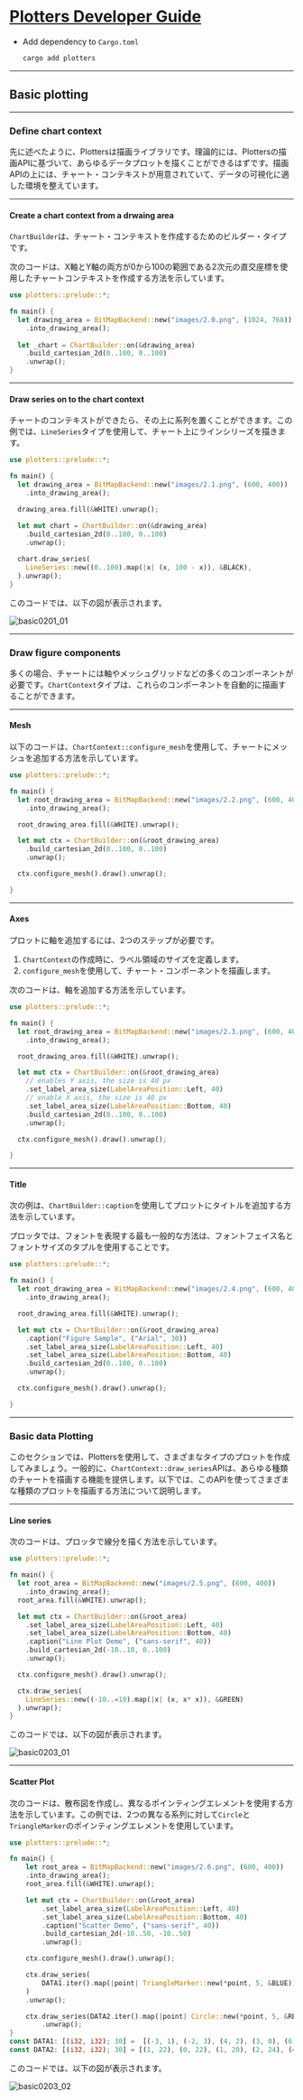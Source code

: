 # [Plotters Developer Guide](https://plotters-rs.github.io/book/)

- Add dependency to `Cargo.toml`

  ```cmd
  cargo add plotters
  ```

---

## Basic plotting

---

### Define chart context

先に述べたように、Plottersは描画ライブラリです。理論的には、Plottersの描画APIに基づいて、あらゆるデータプロットを描くことができるはずです。描画APIの上には、チャート・コンテキストが用意されていて、データの可視化に適した環境を整えています。

---

#### Create a chart context from a drwaing area

`ChartBuilder`は、チャート・コンテキストを作成するためのビルダー・タイプです。

次のコードは、X軸とY軸の両方が0から100の範囲である2次元の直交座標を使用したチャートコンテキストを作成する方法を示しています。

```rust
use plotters::prelude::*;

fn main() {
  let drawing_area = BitMapBackend::new("images/2.0.png", (1024, 768))
    .into_drawing_area();
  
  let _chart = ChartBuilder::on(&drawing_area)
    .build_cartesian_2d(0..100, 0..100)
    .unwrap();
}
```

---

#### Draw series on to the chart context

チャートのコンテキストができたら、その上に系列を置くことができます。この例では、`LineSeries`タイプを使用して、チャート上にラインシリーズを描きます。

```rust
use plotters::prelude::*;

fn main() {
  let drawing_area = BitMapBackend::new("images/2.1.png", (600, 400))
    .into_drawing_area();

  drawing_area.fill(&WHITE).unwrap();
  
  let mut chart = ChartBuilder::on(&drawing_area)
    .build_cartesian_2d(0..100, 0..100)
    .unwrap();

  chart.draw_series(
    LineSeries::new((0..100).map(|x| (x, 100 - x)), &BLACK),
  ).unwrap();
}
```

このコードでは、以下の図が表示されます。

![basic0201_01](./plotter_developer_guide/section02/section0201/section0201_01/basic0201_01/images/2.1.png)

---

### Draw figure components

多くの場合、チャートには軸やメッシュグリッドなどの多くのコンポーネントが必要です。`ChartContext`タイプは、これらのコンポーネントを自動的に描画することができます。

---

#### Mesh

以下のコードは、`ChartContext::configure_mesh`を使用して、チャートにメッシュを追加する方法を示しています。

```rust
use plotters::prelude::*;

fn main() {
  let root_drawing_area = BitMapBackend::new("images/2.2.png", (600, 400))
    .into_drawing_area();

  root_drawing_area.fill(&WHITE).unwrap();

  let mut ctx = ChartBuilder::on(&root_drawing_area)
    .build_cartesian_2d(0..100, 0..100)
    .unwrap();

  ctx.configure_mesh().draw().unwrap();

}
```

---

#### Axes

プロットに軸を追加するには、2つのステップが必要です。

1. `ChartContext`の作成時に、ラベル領域のサイズを定義します。
2. `configure_mesh`を使用して、チャート・コンポーネントを描画します。

次のコードは、軸を追加する方法を示しています。

```rust
use plotters::prelude::*;

fn main() {
  let root_drawing_area = BitMapBackend::new("images/2.3.png", (600, 400))
    .into_drawing_area();

  root_drawing_area.fill(&WHITE).unwrap();

  let mut ctx = ChartBuilder::on(&root_drawing_area)
    // enables Y axis, the size is 40 px
    .set_label_area_size(LabelAreaPosition::Left, 40)
    // enable X axis, the size is 40 px
    .set_label_area_size(LabelAreaPosition::Bottom, 40)
    .build_cartesian_2d(0..100, 0..100)
    .unwrap();

  ctx.configure_mesh().draw().unwrap();

}
```

---

#### Title

次の例は、`ChartBuilder::caption`を使用してプロットにタイトルを追加する方法を示しています。

プロッタでは、フォントを表現する最も一般的な方法は、フォントフェイス名とフォントサイズのタプルを使用することです。

```rust
use plotters::prelude::*;

fn main() {
  let root_drawing_area = BitMapBackend::new("images/2.4.png", (600, 400))
    .into_drawing_area();

  root_drawing_area.fill(&WHITE).unwrap();

  let mut ctx = ChartBuilder::on(&root_drawing_area)
    .caption("Figure Sample", ("Arial", 30))
    .set_label_area_size(LabelAreaPosition::Left, 40)
    .set_label_area_size(LabelAreaPosition::Bottom, 40)
    .build_cartesian_2d(0..100, 0..100)
    .unwrap();

  ctx.configure_mesh().draw().unwrap();

}
```

---

### Basic data Plotting

このセクションでは、Plottersを使用して、さまざまなタイプのプロットを作成してみましょう。一般的に、`ChartContext::draw_series`APIは、あらゆる種類のチャートを描画する機能を提供します。以下では、このAPIを使ってさまざまな種類のプロットを描画する方法について説明します。

---

#### Line series

次のコードは、プロッタで線分を描く方法を示しています。

```rust
use plotters::prelude::*;

fn main() {
  let root_area = BitMapBackend::new("images/2.5.png", (600, 400))
    .into_drawing_area();
  root_area.fill(&WHITE).unwrap();

  let mut ctx = ChartBuilder::on(&root_area)
    .set_label_area_size(LabelAreaPosition::Left, 40)
    .set_label_area_size(LabelAreaPosition::Bottom, 40)
    .caption("Line Plot Demo", ("sans-serif", 40))
    .build_cartesian_2d(-10..10, 0..100)
    .unwrap();

  ctx.configure_mesh().draw().unwrap();

  ctx.draw_series(
    LineSeries::new((-10..=10).map(|x| (x, x* x)), &GREEN)
  ).unwrap();
}
```

このコードでは、以下の図が表示されます。

![basic0203_01](./plotter_developer_guide/section02/section0203/section0203_01/basic0203_01/images/2.5.png)

---

#### Scatter Plot

次のコードは、散布図を作成し、異なるポインティングエレメントを使用する方法を示しています。この例では、2つの異なる系列に対して`Circle`と`TriangleMarker`のポインティングエレメントを使用しています。

```rust
use plotters::prelude::*;

fn main() {
    let root_area = BitMapBackend::new("images/2.6.png", (600, 400))
    .into_drawing_area();
    root_area.fill(&WHITE).unwrap();

    let mut ctx = ChartBuilder::on(&root_area)
        .set_label_area_size(LabelAreaPosition::Left, 40)
        .set_label_area_size(LabelAreaPosition::Bottom, 40)
        .caption("Scatter Demo", ("sans-serif", 40))
        .build_cartesian_2d(-10..50, -10..50)
        .unwrap();

    ctx.configure_mesh().draw().unwrap();

    ctx.draw_series(
        DATA1.iter().map(|point| TriangleMarker::new(*point, 5, &BLUE)),
    )
    .unwrap();

    ctx.draw_series(DATA2.iter().map(|point| Circle::new(*point, 5, &RED)))
        .unwrap();
}
const DATA1: [(i32, i32); 30] =  [(-3, 1), (-2, 3), (4, 2), (3, 0), (6, -5), (3, 11), (6, 0), (2, 14), (3, 9), (14, 7), (8, 11), (10, 16), (7, 15), (13, 8), (17, 14), (13, 17), (19, 11), (18, 8), (15, 8), (23, 23), (15, 20), (22, 23), (22, 21), (21, 30), (19, 28), (22, 23), (30, 23), (26, 35), (33, 19), (26, 19)];
const DATA2: [(i32, i32); 30] = [(1, 22), (0, 22), (1, 20), (2, 24), (4, 26), (6, 24), (5, 27), (6, 27), (7, 27), (8, 30), (10, 30), (10, 33), (12, 34), (13, 31), (15, 35), (14, 33), (17, 36), (16, 35), (17, 39), (19, 38), (21, 38), (22, 39), (23, 43), (24, 44), (24, 46), (26, 47), (27, 48), (26, 49), (28, 47), (28, 50)];
```

このコードでは、以下の図が表示されます。

![basic0203_02](./plotter_developer_guide/section02/section0203/section0203_02/basic0203_02/images/2.6.png)